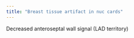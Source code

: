 ```yaml
---
title: "Breast tissue artifact in nuc cards"
---
```

Decreased anteroseptal wall signal (LAD territory)


